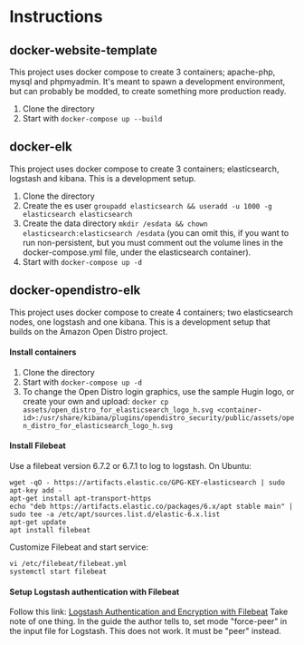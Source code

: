 # Instructions

## docker-website-template
This project uses docker compose to create 3 containers; apache-php, mysql and phpmyadmin. It's meant to spawn a development environment, but can probably be modded, to create something more production ready.

1. Clone the directory
2. Start with `docker-compose up --build`

## docker-elk
This project uses docker compose to create 3 containers; elasticsearch, logstash and kibana. This is a development setup.

1. Clone the directory
2. Create the es user `groupadd elasticsearch && useradd -u 1000 -g elasticsearch elasticsearch`
3. Create the data directory `mkdir /esdata && chown elasticsearch:elasticsearch /esdata` (you can omit this, if you want to run non-persistent, but you must comment out the volume lines in the docker-compose.yml file, under the elasticsearch container).  
4. Start with `docker-compose up -d`

## docker-opendistro-elk
This project uses docker compose to create 4 containers; two elasticsearch nodes, one logstash and one kibana. This is a development setup that builds on the Amazon Open Distro project.

#### Install containers
1. Clone the directory
2. Start with `docker-compose up -d`
3. To change the Open Distro login graphics, use the sample Hugin logo, or create your own and upload: `docker cp assets/open_distro_for_elasticsearch_logo_h.svg <container-id>:/usr/share/kibana/plugins/opendistro_security/public/assets/open_distro_for_elasticsearch_logo_h.svg`

#### Install Filebeat
Use a filebeat version 6.7.2 or 6.7.1 to log to logstash. On Ubuntu:
```
wget -qO - https://artifacts.elastic.co/GPG-KEY-elasticsearch | sudo apt-key add -
apt-get install apt-transport-https
echo "deb https://artifacts.elastic.co/packages/6.x/apt stable main" | sudo tee -a /etc/apt/sources.list.d/elastic-6.x.list
apt-get update
apt install filebeat
```

Customize Filebeat and start service:
```
vi /etc/filebeat/filebeat.yml
systemctl start filebeat
```

#### Setup Logstash authentication with Filebeat
Follow this link: [Logstash Authentication and Encryption with Filebeat](https://benjaminknofe.com/blog/2018/07/08/logstash-authentication-with-ssl-certificates/)
Take note of one thing. In the guide the author tells to, set mode "force-peer" in the input file for Logstash. This does not work. It must be "peer" instead.
